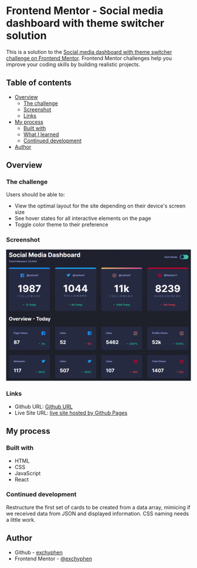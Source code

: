 # Frontend Mentor - Social media dashboard with theme switcher solution

This is a solution to the [Social media dashboard with theme switcher challenge on Frontend Mentor](https://www.frontendmentor.io/challenges/social-media-dashboard-with-theme-switcher-6oY8ozp_H). Frontend Mentor challenges help you improve your coding skills by building realistic projects.

## Table of contents

- [Overview](#overview)
  - [The challenge](#the-challenge)
  - [Screenshot](#screenshot)
  - [Links](#links)
- [My process](#my-process)
  - [Built with](#built-with)
  - [What I learned](#what-i-learned)
  - [Continued development](#continued-development)
- [Author](#author)

## Overview

### The challenge

Users should be able to:

- View the optimal layout for the site depending on their device's screen size
- See hover states for all interactive elements on the page
- Toggle color theme to their preference

### Screenshot

![readme preview](./design/readme-preview.png)

### Links

- Github URL: [Github URL](https://github.com/exchyphen/fm_social-media-dashboard)
- Live Site URL: [live site hosted by Github Pages](https://exchyphen.github.io/fm_social-media-dashboard/)

## My process

### Built with

- HTML
- CSS
- JavaScript
- React

### Continued development

Restructure the first set of cards to be created from a data array, mimicing if we received data from JSON and displayed information.
CSS naming needs a little work.

## Author

- Github - [exchyphen](https://github.com/exchyphen)
- Frontend Mentor - [@exchyphen](https://www.frontendmentor.io/profile/exchyphen)
